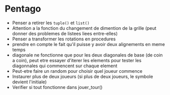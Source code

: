 # Pentago
 
 - Penser a retirer les `tuple()` et `list()`
 - Attention a la fonction du changement de dimention de la grille (peut donner des problemes de listees liees entre-elles)
 - Penser a transformer les rotations en procedures
 - prendre en compte le fait qu'il puisse y avoir deux alignements en meme temps
 - diagonale ne fonctionne que pour les deux diagonales de base (de coin a coin), peut etre essayer d'iterer les elements pour tester les diagonnales qui commencent sur chaque element
 - Peut-etre faire un random pour choisir quel joueur commence
 - Instaurer plus de deux joueurs (si plus de deux joueurs, le symbole devient l'initiale)
 - Verifier si tout fonctionne dans jouer_tour()
